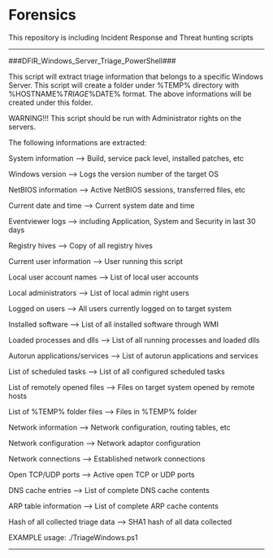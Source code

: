 # Forensics
This repository is including Incident Response and Threat hunting scripts


-------------------------------------------
###DFIR_Windows_Server_Triage_PowerShell###

This script will extract triage information that belongs to a specific Windows Server. 
This script will create a folder under %TEMP% directory with %HOSTNAME%_TRIAGE_%DATE% format.
The above informations will be created under this folder.

WARNING!!! This script should be run with Administrator rights on the servers.

The following informations are extracted:

System information --> Build, service pack level, installed patches, etc

Windows version --> Logs the version number of the target OS

NetBIOS information --> Active NetBIOS sessions, transferred files, etc

Current date and time --> Current system date and time

Eventviewer logs --> including Application, System and Security in last 30 days

Registry hives --> Copy of all registry hives

Current user information --> User running this script

Local user account names --> List of local user accounts

Local administrators --> List of local admin right users

Logged on users --> All users currently logged on to target system

Installed software --> List of all installed software through WMI

Loaded processes and dlls --> List of all running processes and loaded dlls

Autorun applications/services --> List of autorun applications and services

List of scheduled tasks --> List of all configured scheduled tasks

List of remotely opened files --> Files on target system opened by remote hosts

List of %TEMP% folder files --> Files in %TEMP% folder

Network information --> Network configuration, routing tables, etc

Network configuration --> Network adaptor configuration

Network connections --> Established network connections           

Open TCP/UDP ports --> Active open TCP or UDP ports                    

DNS cache entries --> List of complete DNS cache contents           

ARP table information --> List of complete ARP cache contents

Hash of all collected triage data --> SHA1 hash of all data collected

EXAMPLE usage: ./TriageWindows.ps1


-------------------------------------------

